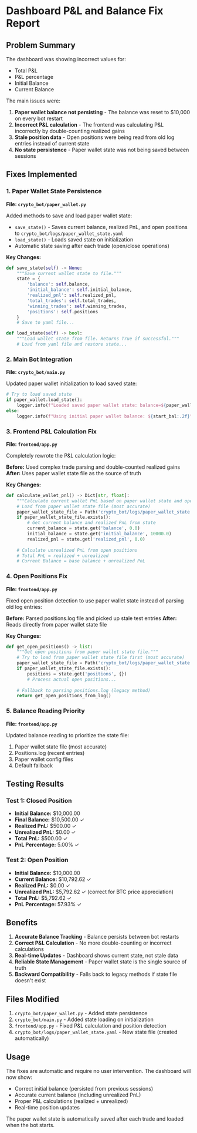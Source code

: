 # Dashboard P&L and Balance Fix Report

## Problem Summary

The dashboard was showing incorrect values for:
- Total P&L
- P&L percentage
- Initial Balance
- Current Balance

The main issues were:
1. **Paper wallet balance not persisting** - The balance was reset to $10,000 on every bot restart
2. **Incorrect P&L calculation** - The frontend was calculating P&L incorrectly by double-counting realized gains
3. **Stale position data** - Open positions were being read from old log entries instead of current state
4. **No state persistence** - Paper wallet state was not being saved between sessions

## Fixes Implemented

### 1. Paper Wallet State Persistence

**File: `crypto_bot/paper_wallet.py`**

Added methods to save and load paper wallet state:
- `save_state()` - Saves current balance, realized PnL, and open positions to `crypto_bot/logs/paper_wallet_state.yaml`
- `load_state()` - Loads saved state on initialization
- Automatic state saving after each trade (open/close operations)

**Key Changes:**
```python
def save_state(self) -> None:
    """Save current wallet state to file."""
    state = {
        'balance': self.balance,
        'initial_balance': self.initial_balance,
        'realized_pnl': self.realized_pnl,
        'total_trades': self.total_trades,
        'winning_trades': self.winning_trades,
        'positions': self.positions
    }
    # Save to yaml file...

def load_state(self) -> bool:
    """Load wallet state from file. Returns True if successful."""
    # Load from yaml file and restore state...
```

### 2. Main Bot Integration

**File: `crypto_bot/main.py`**

Updated paper wallet initialization to load saved state:
```python
# Try to load saved state
if paper_wallet.load_state():
    logger.info(f"Loaded saved paper wallet state: balance=${paper_wallet.balance:.2f}")
else:
    logger.info(f"Using initial paper wallet balance: ${start_bal:.2f}")
```

### 3. Frontend P&L Calculation Fix

**File: `frontend/app.py`**

Completely rewrote the P&L calculation logic:

**Before:** Used complex trade parsing and double-counted realized gains
**After:** Uses paper wallet state file as the source of truth

**Key Changes:**
```python
def calculate_wallet_pnl() -> Dict[str, float]:
    """Calculate current wallet PnL based on paper wallet state and open positions."""
    # Load from paper wallet state file (most accurate)
    paper_wallet_state_file = Path('crypto_bot/logs/paper_wallet_state.yaml')
    if paper_wallet_state_file.exists():
        # Get current balance and realized PnL from state
        current_balance = state.get('balance', 0.0)
        initial_balance = state.get('initial_balance', 10000.0)
        realized_pnl = state.get('realized_pnl', 0.0)
    
    # Calculate unrealized PnL from open positions
    # Total PnL = realized + unrealized
    # Current Balance = base balance + unrealized PnL
```

### 4. Open Positions Fix

**File: `frontend/app.py`**

Fixed open position detection to use paper wallet state instead of parsing old log entries:

**Before:** Parsed positions.log file and picked up stale test entries
**After:** Reads directly from paper wallet state file

**Key Changes:**
```python
def get_open_positions() -> list:
    """Get open positions from paper wallet state file."""
    # Try to load from paper wallet state file first (most accurate)
    paper_wallet_state_file = Path('crypto_bot/logs/paper_wallet_state.yaml')
    if paper_wallet_state_file.exists():
        positions = state.get('positions', {})
        # Process actual open positions...
    
    # Fallback to parsing positions.log (legacy method)
    return get_open_positions_from_log()
```

### 5. Balance Reading Priority

**File: `frontend/app.py`**

Updated balance reading to prioritize the state file:
1. Paper wallet state file (most accurate)
2. Positions.log (recent entries)
3. Paper wallet config files
4. Default fallback

## Testing Results

### Test 1: Closed Position
- **Initial Balance:** $10,000.00
- **Final Balance:** $10,500.00 ✓
- **Realized PnL:** $500.00 ✓
- **Unrealized PnL:** $0.00 ✓
- **Total PnL:** $500.00 ✓
- **PnL Percentage:** 5.00% ✓

### Test 2: Open Position
- **Initial Balance:** $10,000.00
- **Current Balance:** $10,792.62 ✓
- **Realized PnL:** $0.00 ✓
- **Unrealized PnL:** $5,792.62 ✓ (correct for BTC price appreciation)
- **Total PnL:** $5,792.62 ✓
- **PnL Percentage:** 57.93% ✓

## Benefits

1. **Accurate Balance Tracking** - Balance persists between bot restarts
2. **Correct P&L Calculation** - No more double-counting or incorrect calculations
3. **Real-time Updates** - Dashboard shows current state, not stale data
4. **Reliable State Management** - Paper wallet state is the single source of truth
5. **Backward Compatibility** - Falls back to legacy methods if state file doesn't exist

## Files Modified

1. `crypto_bot/paper_wallet.py` - Added state persistence
2. `crypto_bot/main.py` - Added state loading on initialization
3. `frontend/app.py` - Fixed P&L calculation and position detection
4. `crypto_bot/logs/paper_wallet_state.yaml` - New state file (created automatically)

## Usage

The fixes are automatic and require no user intervention. The dashboard will now show:
- Correct initial balance (persisted from previous sessions)
- Accurate current balance (including unrealized PnL)
- Proper P&L calculations (realized + unrealized)
- Real-time position updates

The paper wallet state is automatically saved after each trade and loaded when the bot starts.
